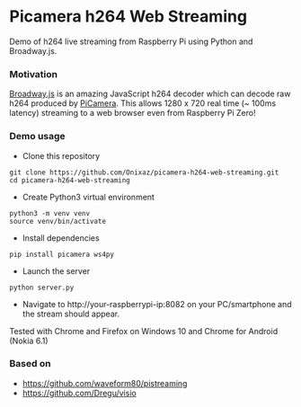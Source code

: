 # Picamera h264 Web Streaming
Demo of h264 live streaming from Raspberry Pi using Python and Broadway.js.

### Motivation

[Broadway.js](https://github.com/mbebenita/Broadway) is an amazing JavaScript h264 decoder which can decode raw h264 produced by [PiCamera](https://github.com/waveform80/picamera). This allows 1280 x 720 real time (~ 100ms latency) streaming to a web browser even from Raspberry Pi Zero!

### Demo usage


* Clone this repository

```
git clone https://github.com/Onixaz/picamera-h264-web-streaming.git
cd picamera-h264-web-streaming
```

* Create Python3 virtual environment

```
python3 -m venv venv
source venv/bin/activate
```

* Install dependencies

```
pip install picamera ws4py
```

* Launch the server

```
python server.py
```
* Navigate to http://your-raspberrypi-ip:8082 on your PC/smartphone and the stream should appear.

Tested with Chrome and Firefox on Windows 10 and Chrome for Android (Nokia 6.1) 

### Based on

* https://github.com/waveform80/pistreaming
* https://github.com/Dregu/visio



